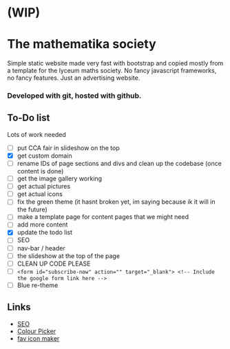 # (WIP)
# The mathematika society

Simple static website made very fast with bootstrap and copied mostly from a template for the lyceum maths society. 
No fancy javascript frameworks, no fancy features. 
Just an advertising website.

### Developed with git, hosted with github.

## To-Do list
Lots of work needed

- [ ] put CCA fair in slideshow on the top
- [x] get custom domain
- [ ] rename IDs of page sections and divs and clean up the codebase (once content is done)
- [ ] get the image gallery working
- [ ] get actual pictures
- [ ] get actual icons
- [ ] fix the green theme (it hasnt broken yet, im saying because ik it will in the future)
- [ ] make a template page for content pages that we might need
- [ ] add more content
- [x] update the todo list
- [ ] SEO
- [ ] nav-bar / header
- [ ] the slideshow at the top of the page
- [ ] CLEAN UP CODE PLEASE
- [ ] `<form id="subscribe-now" action="" target="_blank"> <!-- Include the google form link here -->`
- [ ] Blue re-theme

## Links

- [SEO](https://developers.google.com/search/docs/beginner/seo-starter-guide)
- [Colour Picker](https://www.colorzilla.com/gradient-editor/)
- [fav icon maker](https://favicon.io/favicon-converter/)
